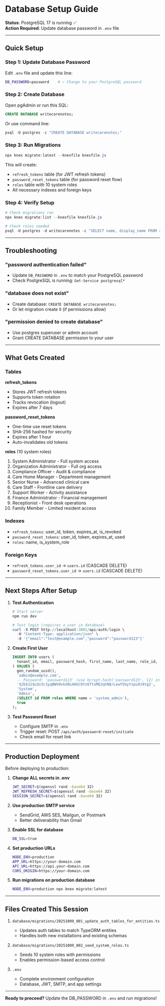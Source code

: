 # Database Setup Guide

**Status**: PostgreSQL 17 is running ✅  
**Action Required**: Update database password in `.env` file

---

## Quick Setup

### Step 1: Update Database Password

Edit `.env` file and update this line:
```bash
DB_PASSWORD=password    # ← Change to your PostgreSQL password
```

### Step 2: Create Database

Open pgAdmin or run this SQL:
```sql
CREATE DATABASE writecarenotes;
```

Or use command line:
```powershell
psql -U postgres -c "CREATE DATABASE writecarenotes;"
```

### Step 3: Run Migrations

```powershell
npx knex migrate:latest --knexfile knexfile.js
```

This will create:
- `refresh_tokens` table (for JWT refresh tokens)
- `password_reset_tokens` table (for password reset flow)
- `roles` table with 10 system roles
- All necessary indexes and foreign keys

### Step 4: Verify Setup

```powershell
# Check migrations ran
npx knex migrate:list --knexfile knexfile.js

# Check roles seeded
psql -U postgres -d writecarenotes -c "SELECT name, display_name FROM roles;"
```

---

## Troubleshooting

### "password authentication failed"
- Update `DB_PASSWORD` in `.env` to match your PostgreSQL password
- Check PostgreSQL is running: `Get-Service postgresql*`

### "database does not exist"
- Create database: `CREATE DATABASE writecarenotes;`
- Or let migration create it (if permissions allow)

### "permission denied to create database"
- Use postgres superuser or admin account
- Grant CREATE DATABASE permission to your user

---

## What Gets Created

### Tables

**refresh_tokens**
- Stores JWT refresh tokens
- Supports token rotation
- Tracks revocation (logout)
- Expires after 7 days

**password_reset_tokens**
- One-time use reset tokens
- SHA-256 hashed for security
- Expires after 1 hour
- Auto-invalidates old tokens

**roles** (10 system roles)
1. System Administrator - Full system access
2. Organization Administrator - Full org access
3. Compliance Officer - Audit & compliance
4. Care Home Manager - Department management
5. Senior Nurse - Advanced clinical care
6. Care Staff - Frontline care delivery
7. Support Worker - Activity assistance
8. Finance Administrator - Financial management
9. Receptionist - Front desk operations
10. Family Member - Limited resident access

### Indexes
- `refresh_tokens`: user_id, token, expires_at, is_revoked
- `password_reset_tokens`: user_id, token, expires_at, used
- `roles`: name, is_system_role

### Foreign Keys
- `refresh_tokens.user_id` → `users.id` (CASCADE DELETE)
- `password_reset_tokens.user_id` → `users.id` (CASCADE DELETE)

---

## Next Steps After Setup

1. **Test Authentication**
   ```powershell
   # Start server
   npm run dev
   
   # Test login (requires a user in database)
   curl -X POST http://localhost:3001/api/auth/login \
     -H "Content-Type: application/json" \
     -d '{"email":"test@example.com","password":"password123"}'
   ```

2. **Create First User**
   ```sql
   INSERT INTO users (
     tenant_id, email, password_hash, first_name, last_name, role_id, is_active
   ) VALUES (
     gen_random_uuid(),
     'admin@example.com',
     -- Password: 'password123' (use bcrypt.hash('password123', 12) in node)
     '$2b$12$LQv3c1yqBWVHxkd0LHAkCOYz6TtxMQJqhN8/LewY5GyYzpLHJ4tg2',
     'System',
     'Admin',
     (SELECT id FROM roles WHERE name = 'system_admin'),
     true
   );
   ```

3. **Test Password Reset**
   - Configure SMTP in `.env`
   - Trigger reset: POST `/api/auth/password-reset/initiate`
   - Check email for reset link

---

## Production Deployment

Before deploying to production:

1. **Change ALL secrets in .env**
   ```bash
   JWT_SECRET=$(openssl rand -base64 32)
   JWT_REFRESH_SECRET=$(openssl rand -base64 32)
   SESSION_SECRET=$(openssl rand -base64 32)
   ```

2. **Use production SMTP service**
   - SendGrid, AWS SES, Mailgun, or Postmark
   - Better deliverability than Gmail

3. **Enable SSL for database**
   ```bash
   DB_SSL=true
   ```

4. **Set production URLs**
   ```bash
   NODE_ENV=production
   APP_URL=https://your-domain.com
   API_URL=https://api.your-domain.com
   CORS_ORIGIN=https://your-domain.com
   ```

5. **Run migrations on production database**
   ```bash
   NODE_ENV=production npx knex migrate:latest
   ```

---

## Files Created This Session

1. `database/migrations/20251009_001_update_auth_tables_for_entities.ts`
   - Updates auth tables to match TypeORM entities
   - Handles both new installations and existing schemas

2. `database/migrations/20251009_002_seed_system_roles.ts`
   - Seeds 10 system roles with permissions
   - Enables permission-based access control

3. `.env`
   - Complete environment configuration
   - Database, JWT, SMTP, and app settings

---

**Ready to proceed?** Update the DB_PASSWORD in `.env` and run migrations!
